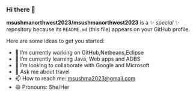 ### Hi there 👋


**msushmanorthwest2023/msushmanorthwest2023** is a ✨ _special_ ✨ repository because its `README.md` (this file) appears on your GitHub profile.

Here are some ideas to get you started:

- 🔭 I’m currently working on GitHub,Netbeans,Eclipse
- 🌱 I’m currently learning Java, Web apps and ADBS
- 👯 I’m looking to collaborate with Google and Microsoft
- 💬 Ask me about travel
- 📫 How to reach me: msushma2023@gmail.com
- 😄 Pronouns: She/Her

